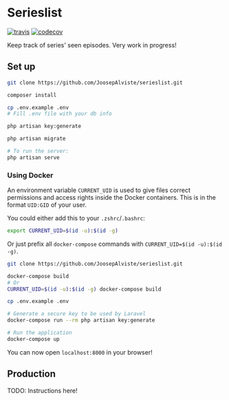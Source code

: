 # Serieslist

[![travis](https://api.travis-ci.org/JoosepAlviste/serieslist.svg)](https://travis-ci.org/JoosepAlviste/serieslist)
[![codecov](https://codecov.io/gh/JoosepAlviste/serieslist/branch/master/graph/badge.svg)](https://codecov.io/gh/JoosepAlviste/serieslist)

Keep track of series' seen episodes. Very work in progress!

## Set up

```bash
git clone https://github.com/JoosepAlviste/serieslist.git

composer install

cp .env.example .env
# Fill .env file with your db info

php artisan key:generate

php artisan migrate

# To run the server:
php artisan serve
```


### Using Docker

An environment variable `CURRENT_UID` is used to give files correct permissions 
and access rights inside the Docker containers. This is in the format `UID:GID`
of your user. 

You could either add this to your `.zshrc`/`.bashrc`:

```bash
export CURRENT_UID=$(id -u):$(id -g)
```

Or just prefix all `docker-compose` commands with 
`CURRENT_UID=$(id -u):$(id -g)`.

```bash
git clone https://github.com/JoosepAlviste/serieslist.git

docker-compose build
# Or
CURRENT_UID=$(id -u):$(id -g) docker-compose build

cp .env.example .env

# Generate a secure key to be used by Laravel
docker-compose run --rm php artisan key:generate

# Run the application
docker-compose up
```

You can now open `localhost:8000` in your browser!


## Production

TODO: Instructions here!
